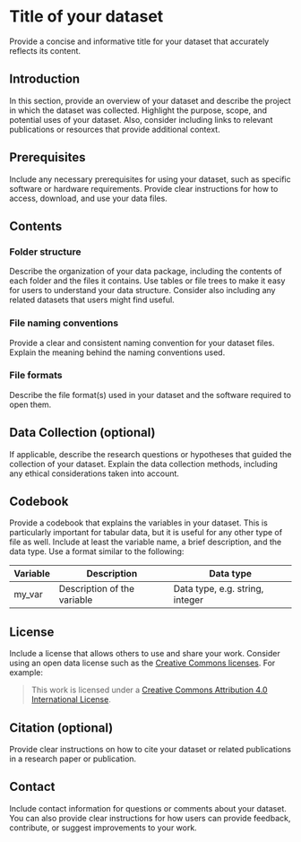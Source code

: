 # Title of your dataset

Provide a concise and informative title for your dataset that
accurately reflects its content.

## Introduction

In this section, provide an overview of your dataset and describe the
project in which the dataset was collected. Highlight the purpose,
scope, and potential uses of your dataset. Also, consider including
links to relevant publications or resources that provide additional
context.

## Prerequisites

Include any necessary prerequisites for using your dataset, such as
specific software or hardware requirements. Provide clear
instructions for how to access, download, and use your data files.

## Contents 

### Folder structure

Describe the organization of your data package, including the contents
of each folder and the files it contains. Use tables or file trees to
make it easy for users to understand your data structure. Consider
also including any related datasets that users might find useful.

### File naming conventions 

Provide a clear and consistent naming convention for your dataset
files. Explain the meaning behind the naming conventions used.

### File formats 

Describe the file format(s) used in your dataset and the software
required to open them. 

## Data Collection (optional)

If applicable, describe the research questions or hypotheses that
guided the collection of your dataset. Explain the data collection
methods, including any ethical considerations taken into account.

## Codebook 

Provide a codebook that explains the variables in your dataset. This
is particularly important for tabular data, but it is useful for any
other type of file as well. Include at least the variable name, a
brief description, and the data type. Use a format similar to the
following:

| Variable | Description             | Data type |
|----------|-------------------------|-----------|
| my_var   | Description of the variable | Data type, e.g. string, integer |

## License

Include a license that allows others to use and share your work.
Consider using an open data license such as the [Creative Commons
licenses](https://creativecommons.org/licenses). For example:

> This work is licensed under a [Creative Commons Attribution 4.0 International License](https://creativecommons.org/licenses/by/4.0/).

## Citation (optional)

Provide clear instructions on how to cite your dataset or related
publications in a research paper or publication.

## Contact 

Include contact information for questions or comments about your
dataset. You can also provide clear instructions for how users can
provide feedback, contribute, or suggest improvements to your work. 
